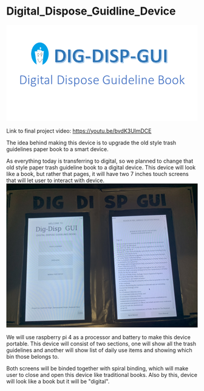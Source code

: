 # Digital_Dispose_Guidline_Device
![](LOGO.png)


Link to final project video: https://youtu.be/bvdK3UlmDCE 

The idea behind making this device is to upgrade the old style trash guidelines paper book to a smart device.

As everything today is transferring to digital, so we planned to change that old style paper trash guideline book to a digital 
device. This device will look like a book, but rather that pages, it will have two 7 inches touch screens that will let user 
to interact with device.
![](https://github.com/gurkiratbanipal/Digital_Dispose_Guideline_Device/blob/master/Pics_and_video_of_complete_project/Final_proj_running.jpg)

We will use raspberry pi 4 as a processor and battery to make this device portable. This device will consist of two sections, 
one will show all the trash guidelines and another will show list of daily use items and showing which bin those belongs to.

Both screens will be binded together with spiral binding, which will make user to close and open this device like traditional
books. Also by this, device will look like a book but it will be "digital".
